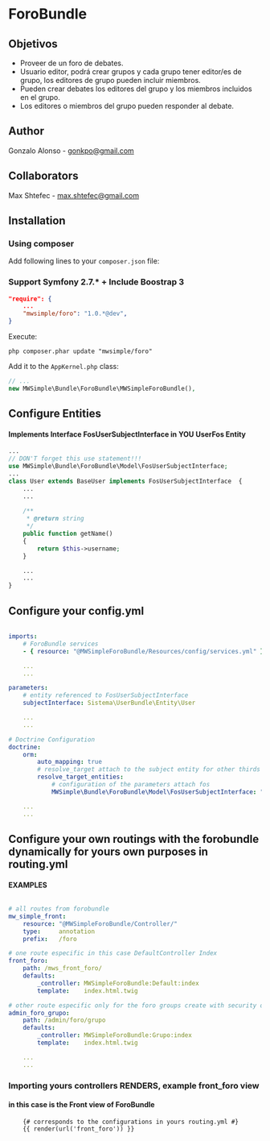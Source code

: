 # ForoBundle

## Objetivos
- Proveer de un foro de debates.
- Usuario editor, podrá crear grupos y cada grupo tener editor/es de grupo, los editores de grupo pueden incluir miembros.
- Pueden crear debates los editores del grupo y los miembros incluidos en el grupo.
- Los editores o miembros del grupo pueden responder al debate.

## Author

Gonzalo Alonso - gonkpo@gmail.com

## Collaborators

Max Shtefec - max.shtefec@gmail.com

## Installation

### Using composer

Add following lines to your `composer.json` file:

### Support Symfony 2.7.* + Include Boostrap 3

```json
"require": {
    ...
    "mwsimple/foro": "1.0.*@dev",
}
```

Execute:

```cli
php composer.phar update "mwsimple/foro"
```

Add it to the `AppKernel.php` class:

```php
// ...
new MWSimple\Bundle\ForoBundle\MWSimpleForoBundle(),
```

## Configure Entities

#### Implements Interface FosUserSubjectInterface in YOU UserFos Entity
```php
...
// DON'T forget this use statement!!!
use MWSimple\Bundle\ForoBundle\Model\FosUserSubjectInterface;
...
class User extends BaseUser implements FosUserSubjectInterface  {
    ...
    ...
    
    /**
     * @return string
     */
    public function getName()
    {
        return $this->username;
    }

    ...
    ...
}
```

## Configure your config.yml
```yaml

imports:
    # ForoBundle services
    - { resource: "@MWSimpleForoBundle/Resources/config/services.yml" }

    ...
    ...

parameters:
    # entity referenced to FosUserSubjectInterface
    subjectInterface: Sistema\UserBundle\Entity\User

    ...
    ...

# Doctrine Configuration
doctrine:
    orm:
        auto_mapping: true
        # resolve_target attach to the subject entity for other thirds entities 
        resolve_target_entities:
            # configuration of the parameters attach fos
            MWSimple\Bundle\ForoBundle\Model\FosUserSubjectInterface: "%subjectInterface%"

    ...
    ...
```

## Configure your own routings with the forobundle dynamically for yours own purposes in routing.yml
#### EXAMPLES
```yaml

# all routes from forobundle
mw_simple_front:
    resource: "@MWSimpleForoBundle/Controller/"
    type:     annotation
    prefix:   /foro

# one route especific in this case DefaultController Index
front_foro:
    path: /mws_front_foro/
    defaults:
        _controller: MWSimpleForoBundle:Default:index
        template:    index.html.twig

# other route especific only for the foro groups create with security own, show GrupoController Index
admin_foro_grupo:
    path: /admin/foro/grupo
    defaults:
        _controller: MWSimpleForoBundle:Grupo:index
        template:    index.html.twig

    ...
    ...
```

### Importing yours controllers RENDERS, example front_foro view
#### in this case is the Front view of ForoBundle
```twig
    {# corresponds to the configurations in yours routing.yml #}
    {{ render(url('front_foro')) }}
```